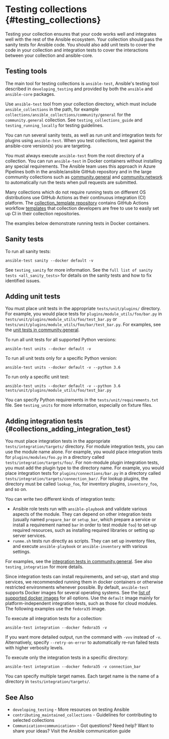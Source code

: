 # Testing collections {#testing_collections}

Testing your collection ensures that your code works well and integrates well with the rest of the Ansible ecosystem. Your collection should pass the sanity tests for Ansible code. You should also add unit tests to cover the code in your collection and integration tests to cover the interactions between your collection and ansible-core.

## Testing tools

The main tool for testing collections is `ansible-test`, Ansible's testing tool described in `developing_testing` and provided by both the `ansible` and `ansible-core` packages.

Use `ansible-test` tool from your collection directory, which must include `ansible_collections` in the path, for example `collections/ansible_collections/community/general` for the `community.general` collection. See `testing_collections_guide` and `testing_running_locally` for testing guidelines.

You can run several sanity tests, as well as run unit and integration tests for plugins using `ansible-test`. When you test collections, test against the ansible-core version(s) you are targeting.

You must always execute `ansible-test` from the root directory of a collection.
You can run `ansible-test` in Docker containers without installing any special requirements.
The Ansible team uses this approach in Azure Pipelines both in the ansible/ansible GitHub repository and in the large community collections such as [community.general](https://github.com/ansible-collections/community.general/) and [community.network](https://github.com/ansible-collections/community.network/) to automatically run the tests when pull requests are submitted.

Many collections which do not require running tests on different OS distributions use GitHub Actions as their continuous integration (CI) platform.
The [collection_template repository](https://github.com/ansible-collections/collection_template) contains GitHub Actions workflow [templates](https://github.com/ansible-collections/collection_template/tree/main/.github/workflows) that collection developers are free to use to easily set up CI in their collection repositories.

The examples below demonstrate running tests in Docker containers.

## Sanity tests

To run all sanity tests:

```shell-session
ansible-test sanity --docker default -v
```

See `testing_sanity` for more information. See the `full list of sanity tests <all_sanity_tests>` for details on the sanity tests and how to fix identified issues.

## Adding unit tests

You must place unit tests in the appropriate `tests/unit/plugins/` directory. For example, you would place tests for `plugins/module_utils/foo/bar.py` in `tests/unit/plugins/module_utils/foo/test_bar.py` or `tests/unit/plugins/module_utils/foo/bar/test_bar.py`. For examples, see the [unit tests in community.general](https://github.com/ansible-collections/community.general/tree/main/tests/unit/).

To run all unit tests for all supported Python versions:

```shell-session
ansible-test units --docker default -v
```

To run all unit tests only for a specific Python version:

```shell-session
ansible-test units --docker default -v --python 3.6
```

To run only a specific unit test:

```shell-session
ansible-test units --docker default -v --python 3.6 tests/unit/plugins/module_utils/foo/test_bar.py
```

You can specify Python requirements in the `tests/unit/requirements.txt` file. See `testing_units` for more information, especially on fixture files.

## Adding integration tests {#collections_adding_integration_test}

You must place integration tests in the appropriate `tests/integration/targets/` directory. For module integration tests, you can use the module name alone. For example, you would place integration tests for `plugins/modules/foo.py` in a directory called `tests/integration/targets/foo/`. For non-module plugin integration tests, you must add the plugin type to the directory name. For example, you would place integration tests for `plugins/connections/bar.py` in a directory called `tests/integration/targets/connection_bar/`. For lookup plugins, the directory must be called `lookup_foo`, for inventory plugins, `inventory_foo`, and so on.

You can write two different kinds of integration tests:

- Ansible role tests run with `ansible-playbook` and validate various aspects of the module. They can depend on other integration tests (usually named `prepare_bar` or `setup_bar`, which prepare a service or install a requirement named `bar` in order to test module `foo`) to set-up required resources, such as installing required libraries or setting up server services.
- `runme.sh` tests run directly as scripts. They can set up inventory files, and execute `ansible-playbook` or `ansible-inventory` with various settings.

For examples, see the [integration tests in community.general](https://github.com/ansible-collections/community.general/tree/main/tests/integration/targets/). See also `testing_integration` for more details.

Since integration tests can install requirements, and set-up, start and stop services, we recommended running them in docker containers or otherwise restricted environments whenever possible. By default, `ansible-test` supports Docker images for several operating systems. See the [list of supported docker images](https://github.com/ansible/ansible/blob/devel/test/lib/ansible_test/_data/completion/docker.txt) for all options. Use the `default` image mainly for platform-independent integration tests, such as those for cloud modules. The following examples use the `fedora35` image.

To execute all integration tests for a collection:

```shell-session
ansible-test integration --docker fedora35 -v
```

If you want more detailed output, run the command with `-vvv` instead of `-v`. Alternatively, specify `--retry-on-error` to automatically re-run failed tests with higher verbosity levels.

To execute only the integration tests in a specific directory:

```shell-session
ansible-test integration --docker fedora35 -v connection_bar
```

You can specify multiple target names. Each target name is the name of a directory in `tests/integration/targets/`.

## See Also

- `developing_testing` - More resources on testing Ansible
- `contributing_maintained_collections` - Guidelines for contributing to selected collections
- `Communication<communication>` - Got questions? Need help? Want to share your ideas? Visit the Ansible communication guide
